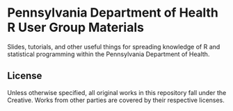 # Pennsylvania Department of Health R User Group Materials

Slides, tutorials, and other useful things for spreading knowledge of R and
statistical programming within the Pennsylvania Department of Health.

## License

Unless otherwise specified, all original works in this repository fall under the
Creative. Works from other parties are covered by their respective licenses.
